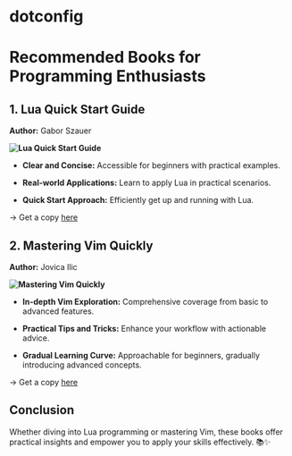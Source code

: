 # dotconfig

# Recommended Books for Programming Enthusiasts

## 1. Lua Quick Start Guide

**Author:** Gabor Szauer

**![Lua Quick Start Guide](https://pdfvault.net/media/covers/c3/1b/c31b7343-3d2a-452b-84ce-8a0b53468f7f-391m.jpg)**

- **Clear and Concise:** Accessible for beginners with practical examples.
  
- **Real-world Applications:** Learn to apply Lua in practical scenarios.
  
- **Quick Start Approach:** Efficiently get up and running with Lua.

-> Get a copy [here](https://pdfvault.net/books/lua-quick-start-guide-the-easiest-way-to-learn-lua-programming-xxkpe7he)

## 2. Mastering Vim Quickly

**Author:** Jovica Ilic

**![Mastering Vim Quickly](https://pdfvault.net/media/covers/ca/50/ca50f3ff-8323-4d16-86a3-85bebc904f81-qa88.jpg)**

- **In-depth Vim Exploration:** Comprehensive coverage from basic to advanced features.
  
- **Practical Tips and Tricks:** Enhance your workflow with actionable advice.
  
- **Gradual Learning Curve:** Approachable for beginners, gradually introducing advanced concepts.

-> Get a copy [here](https://pdfvault.net/books/mastering-vim-quickly-rvrn6q0z)

## Conclusion

Whether diving into Lua programming or mastering Vim, these books offer practical insights and empower you to apply your skills effectively. 📚✨

